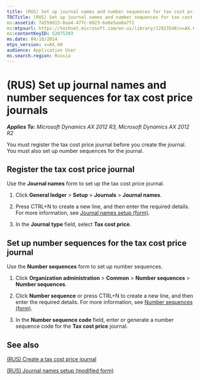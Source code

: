 ```yaml
---
title: (RUS) Set up journal names and number sequences for tax cost price journals
TOCTitle: (RUS) Set up journal names and number sequences for tax cost price journals
ms:assetid: 7a559d15-0aa4-477c-b923-6e0e5aa8a7f2
ms:mtpsurl: https://technet.microsoft.com/en-us/library/JJ923546(v=AX.60)
ms:contentKeyID: 52075393
ms.date: 04/18/2014
mtps_version: v=AX.60
audience: Application User
ms.search.region: Russia
---
```


# (RUS) Set up journal names and number sequences for tax cost price journals 


_**Applies To:** Microsoft Dynamics AX 2012 R3, Microsoft Dynamics AX 2012 R2_

You must register the tax cost price journal before you create the journal. You must also set up number sequences for the journal.

## Register the tax cost price journal

Use the **Journal names** form to set up the tax cost price journal.

1.  Click **General ledger** \> **Setup** \> **Journals** \> **Journal names**.

2.  Press CTRL+N to create a new line, and then enter the required details. For more information, see [Journal names setup (form)](https://technet.microsoft.com/en-us/library/aa552517\(v=ax.60\)).

3.  In the **Journal type** field, select **Tax cost price**.

## Set up number sequences for the tax cost price journal

Use the **Number sequences** form to set up number sequences.

1.  Click **Organization administration** \> **Common** \> **Number sequences** \> **Number sequences**.

2.  Click **Number sequence** or press CTRL+N to create a new line, and then enter the required details. For more information, see [Number sequences (form)](https://technet.microsoft.com/en-us/library/hh209531\(v=ax.60\)).

3.  In the **Number sequence code** field, enter or generate a number sequence code for the **Tax cost price** journal.

## See also

[(RUS) Create a tax cost price journal](rus-create-a-tax-cost-price-journal.md)

[(RUS) Journal names setup (modified form)](https://technet.microsoft.com/en-us/library/jj923260\(v=ax.60\))

  


